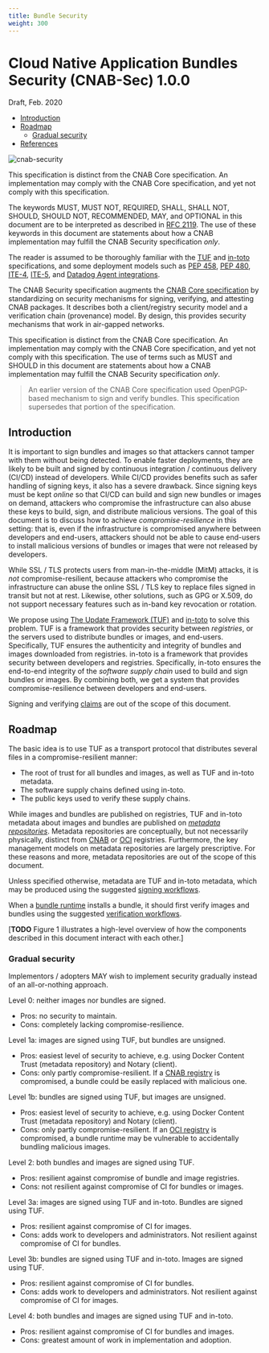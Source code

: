 ```yaml
---
title: Bundle Security
weight: 300
---
```


# Cloud Native Application Bundles Security (CNAB-Sec) 1.0.0
Draft, Feb. 2020

* [Introduction](#introduction)
* [Roadmap](#roadmap)
  * [Gradual security](#gradual-security)
* [References](#references)

![cnab-security](https://user-images.githubusercontent.com/686194/61752644-54580b80-ad61-11e9-9518-608534d09bdd.png)

This specification is distinct from the CNAB Core specification. An implementation may comply with the CNAB Core specification, and yet not comply with this specification.

The keywords MUST, MUST NOT, REQUIRED, SHALL, SHALL NOT, SHOULD, SHOULD NOT, RECOMMENDED, MAY, and OPTIONAL in this document are to be interpreted as described in [RFC 2119](https://tools.ietf.org/html/rfc2119). The use of these keywords in this document are statements about how a CNAB implementation may fulfill the CNAB Security specification _only_.

The reader is assumed to be thoroughly familiar with the [TUF][tuf-spec] and [in-toto][in-toto-spec] specifications, and some deployment models such as [PEP 458][pep-458], [PEP 480][pep-480], [ITE-4][ite-4], [ITE-5][ite-5], and [Datadog Agent integrations][datadog-agent-integrations].

The CNAB Security specification augments the [CNAB Core specification](100-CNAB.md) by standardizing on security mechanisms for signing, verifying, and attesting CNAB packages. It describes both a client/registry security model and a verification chain (provenance) model. By design, this provides security mechanisms that work in air-gapped networks.

This specification is distinct from the CNAB Core specification. An implementation may comply with the CNAB Core specification, and yet not comply with this specification. The use of terms such as MUST and SHOULD in this document are statements about how a CNAB implementation may fulfill the CNAB Security specification _only_.

> An earlier version of the CNAB Core specification used OpenPGP-based mechanism to sign and verify bundles. This specification supersedes that portion of the specification.

## Introduction

It is important to sign bundles and images so that attackers cannot tamper with them without being detected. To enable faster deployments, they are likely to be built and signed by continuous integration / continuous delivery (CI/CD) instead of developers. While CI/CD provides benefits such as safer handling of signing keys, it also has a severe drawback. Since signing keys must be kept _online_ so that CI/CD can build and sign new bundles or images on demand, attackers who compromise the infrastructure can also abuse these keys to build, sign, and distribute malicious versions. The goal of this document is to discuss how to achieve _compromise-resilience_ in this setting: that is, even if the infrastructure is compromised anywhere between developers and end-users, attackers should not be able to cause end-users to install malicious versions of bundles or images that were not released by developers.

While SSL / TLS protects users from man-in-the-middle (MitM) attacks, it is _not_ compromise-resilient, because attackers who compromise the infrastructure can abuse the online SSL / TLS key to replace files signed in transit but not at rest. Likewise, other solutions, such as GPG or X.509, do not support necessary features such as in-band key revocation or rotation.

We propose using [The Update Framework (TUF)](https://theupdateframework.com) and [in-toto](https://in-toto.io) to solve this problem. TUF is a framework that provides security between _registries_, or the servers used to distribute bundles or images, and end-users. Specifically, TUF ensures the authenticity and integrity of bundles and images downloaded from registries. in-toto is a framework that provides security between developers and registries. Specifically, in-toto ensures the end-to-end integrity of the _software supply chain_ used to build and sign bundles or images. By combining both, we get a system that provides compromise-resilience between developers and end-users.

 Signing and verifying [claims](400-claims.md) are out of the scope of this document.

## Roadmap

The basic idea is to use TUF as a transport protocol that distributes several files in a compromise-resilient manner:

* The root of trust for all bundles and images, as well as TUF and in-toto metadata.
* The software supply chains defined using in-toto.
* The public keys used to verify these supply chains.

While images and bundles are published on registries, TUF and in-toto metadata about images and bundles are published on [_metadata repositories_](301-metadata-repositories.md). Metadata repositories are conceptually, but not necessarily physically, distinct from [CNAB](200-CNAB-registries.md) or [OCI](https://github.com/opencontainers/distribution-spec/blob/master/spec.md) registries. Furthermore, the key management models on metadata repositories are largely prescriptive. For these reasons and more, metadata repositories are out of the scope of this document.

Unless specified otherwise, metadata are TUF and in-toto metadata, which may be produced using the suggested [signing workflows](302-signing-workflows.md).

When a [bundle runtime](103-bundle-runtime.md) installs a bundle, it should first verify images and bundles using the suggested [verification workflows](303-verification-workflows.md).

[**TODO** Figure 1 illustrates a high-level overview of how the components described in this document interact with each other.]

### Gradual security

Implementors / adopters MAY wish to implement security gradually instead of an all-or-nothing approach.

Level 0: neither images nor bundles are signed.
   * Pros: no security to maintain.
   * Cons: completely lacking compromise-resilience.

Level 1a: images are signed using TUF, but bundles are unsigned.
   * Pros: easiest level of security to achieve, e.g. using Docker Content Trust (metadata repository) and Notary (client).
   * Cons: only partly compromise-resilient. If a [CNAB registry](200-CNAB-registries.md) is compromised, a bundle could be easily replaced with malicious one.

Level 1b: bundles are signed using TUF, but images are unsigned.
   * Pros: easiest level of security to achieve, e.g. using Docker Content Trust (metadata repository) and Notary (client).
   * Cons: only partly compromise-resilient. If an [OCI registry](https://github.com/opencontainers/distribution-spec/blob/master/spec.md) is compromised, a bundle runtime may be vulnerable to accidentally bundling malicious images.
  
Level 2: both bundles and images are signed using TUF.
   * Pros: resilient against compromise of bundle and image registries.
   * Cons: not resilient against compromise of CI for bundles or images.

Level 3a: images are signed using TUF and in-toto. Bundles are signed using TUF.
   * Pros: resilient against compromise of CI for images.
   * Cons: adds work to developers and administrators. Not resilient against compromise of CI for bundles.

Level 3b: bundles are signed using TUF and in-toto. Images are signed using TUF.
   * Pros: resilient against compromise of CI for bundles.
   * Cons: adds work to developers and administrators. Not resilient against compromise of CI for images.

Level 4: both bundles and images are signed using TUF and in-toto.
   * Pros: resilient against compromise of CI for bundles and images.
   * Cons: greatest amount of work in implementation and adoption.

[tuf-spec]: https://github.com/theupdateframework/specification
[in-toto-spec]: https://github.com/in-toto/docs
[ite-4]: https://github.com/in-toto/ITE/pull/4
[datadog-agent-integrations]: https://www.datadoghq.com/blog/engineering/secure-publication-of-datadog-agent-integrations-with-tuf-and-in-toto/
[ite-5]: https://github.com/in-toto/ITE/pull/5
[pep-458]: https://www.python.org/dev/peps/pep-0458/
[pep-480]: https://www.python.org/dev/peps/pep-0480/